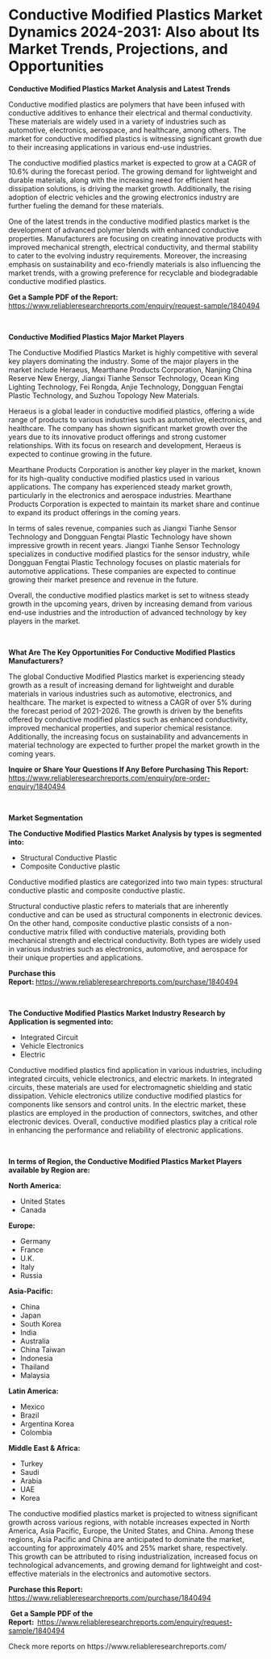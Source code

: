 <p><h1>Conductive Modified Plastics Market Dynamics 2024-2031: Also about Its Market Trends, Projections, and Opportunities</h1></p><p><strong>Conductive Modified Plastics Market Analysis and Latest Trends</strong></p>
<p><p>Conductive modified plastics are polymers that have been infused with conductive additives to enhance their electrical and thermal conductivity. These materials are widely used in a variety of industries such as automotive, electronics, aerospace, and healthcare, among others. The market for conductive modified plastics is witnessing significant growth due to their increasing applications in various end-use industries.</p><p>The conductive modified plastics market is expected to grow at a CAGR of 10.6% during the forecast period. The growing demand for lightweight and durable materials, along with the increasing need for efficient heat dissipation solutions, is driving the market growth. Additionally, the rising adoption of electric vehicles and the growing electronics industry are further fueling the demand for these materials.</p><p>One of the latest trends in the conductive modified plastics market is the development of advanced polymer blends with enhanced conductive properties. Manufacturers are focusing on creating innovative products with improved mechanical strength, electrical conductivity, and thermal stability to cater to the evolving industry requirements. Moreover, the increasing emphasis on sustainability and eco-friendly materials is also influencing the market trends, with a growing preference for recyclable and biodegradable conductive modified plastics.</p></p>
<p><strong>Get a Sample PDF of the Report:&nbsp;</strong> <a href="https://www.reliableresearchreports.com/enquiry/request-sample/1840494">https://www.reliableresearchreports.com/enquiry/request-sample/1840494</a></p>
<p>&nbsp;</p>
<p><strong>Conductive Modified Plastics Major Market Players</strong></p>
<p><p>The Conductive Modified Plastics Market is highly competitive with several key players dominating the industry. Some of the major players in the market include Heraeus, Mearthane Products Corporation, Nanjing China Reserve New Energy, Jiangxi Tianhe Sensor Technology, Ocean King Lighting Technology, Fei Rongda, Anjie Technology, Dongguan Fengtai Plastic Technology, and Suzhou Topology New Materials.</p><p>Heraeus is a global leader in conductive modified plastics, offering a wide range of products to various industries such as automotive, electronics, and healthcare. The company has shown significant market growth over the years due to its innovative product offerings and strong customer relationships. With its focus on research and development, Heraeus is expected to continue growing in the future.</p><p>Mearthane Products Corporation is another key player in the market, known for its high-quality conductive modified plastics used in various applications. The company has experienced steady market growth, particularly in the electronics and aerospace industries. Mearthane Products Corporation is expected to maintain its market share and continue to expand its product offerings in the coming years.</p><p>In terms of sales revenue, companies such as Jiangxi Tianhe Sensor Technology and Dongguan Fengtai Plastic Technology have shown impressive growth in recent years. Jiangxi Tianhe Sensor Technology specializes in conductive modified plastics for the sensor industry, while Dongguan Fengtai Plastic Technology focuses on plastic materials for automotive applications. These companies are expected to continue growing their market presence and revenue in the future.</p><p>Overall, the conductive modified plastics market is set to witness steady growth in the upcoming years, driven by increasing demand from various end-use industries and the introduction of advanced technology by key players in the market.</p></p>
<p>&nbsp;</p>
<p><strong>What Are The Key Opportunities For Conductive Modified Plastics Manufacturers?</strong></p>
<p><p>The global Conductive Modified Plastics market is experiencing steady growth as a result of increasing demand for lightweight and durable materials in various industries such as automotive, electronics, and healthcare. The market is expected to witness a CAGR of over 5% during the forecast period of 2021-2026. The growth is driven by the benefits offered by conductive modified plastics such as enhanced conductivity, improved mechanical properties, and superior chemical resistance. Additionally, the increasing focus on sustainability and advancements in material technology are expected to further propel the market growth in the coming years.</p></p>
<p><strong>Inquire or Share Your Questions If Any Before Purchasing This Report:</strong> <a href="https://www.reliableresearchreports.com/enquiry/pre-order-enquiry/1840494">https://www.reliableresearchreports.com/enquiry/pre-order-enquiry/1840494</a></p>
<p>&nbsp;</p>
<p><strong>Market Segmentation</strong></p>
<p><strong>The Conductive Modified Plastics Market Analysis by types is segmented into:</strong></p>
<p><ul><li>Structural Conductive Plastic</li><li>Composite Conductive plastic</li></ul></p>
<p><p>Conductive modified plastics are categorized into two main types: structural conductive plastic and composite conductive plastic. </p><p>Structural conductive plastic refers to materials that are inherently conductive and can be used as structural components in electronic devices. On the other hand, composite conductive plastic consists of a non-conductive matrix filled with conductive materials, providing both mechanical strength and electrical conductivity. Both types are widely used in various industries such as electronics, automotive, and aerospace for their unique properties and applications.</p></p>
<p><strong>Purchase this Report:&nbsp;</strong><a href="https://www.reliableresearchreports.com/purchase/1840494">https://www.reliableresearchreports.com/purchase/1840494</a></p>
<p>&nbsp;</p>
<p><strong>The Conductive Modified Plastics Market Industry Research by Application is segmented into:</strong></p>
<p><ul><li>Integrated Circuit</li><li>Vehicle Electronics</li><li>Electric</li></ul></p>
<p><p>Conductive modified plastics find application in various industries, including integrated circuits, vehicle electronics, and electric markets. In integrated circuits, these materials are used for electromagnetic shielding and static dissipation. Vehicle electronics utilize conductive modified plastics for components like sensors and control units. In the electric market, these plastics are employed in the production of connectors, switches, and other electronic devices. Overall, conductive modified plastics play a critical role in enhancing the performance and reliability of electronic applications.</p></p>
<p>&nbsp;</p>
<p><strong>In terms of Region, the Conductive Modified Plastics Market Players available by Region are:</strong></p>
<p>
    <p> <strong> North America: </strong>
        <ul>
            <li>United States</li>
            <li>Canada</li>
        </ul>
        </p> 
    <p> <strong> Europe: </strong>
        <ul>
            <li>Germany</li>
            <li>France</li>
            <li>U.K.</li>
            <li>Italy</li>
            <li>Russia</li>
        </ul>
        </p> 
    <p> <strong> Asia-Pacific: </strong>
        <ul>
            <li>China</li>
            <li>Japan</li>
            <li>South Korea</li>
            <li>India</li>
            <li>Australia</li>
            <li>China Taiwan</li>
            <li>Indonesia</li>
            <li>Thailand</li>
            <li>Malaysia</li>
        </ul>
        </p> 
    <p> <strong> Latin America: </strong>
        <ul>
            <li>Mexico</li>
            <li>Brazil</li>
            <li>Argentina Korea</li>
            <li>Colombia</li>
        </ul>
        </p> 
    <p> <strong> Middle East & Africa: </strong>
        <ul>
            <li>Turkey</li>
            <li>Saudi</li>
            <li>Arabia</li>
            <li>UAE</li>
            <li>Korea</li>
        </ul>
    </p>
    </p>
<p><p>The conductive modified plastics market is projected to witness significant growth across various regions, with notable increases expected in North America, Asia Pacific, Europe, the United States, and China. Among these regions, Asia Pacific and China are anticipated to dominate the market, accounting for approximately 40% and 25% market share, respectively. This growth can be attributed to rising industrialization, increased focus on technological advancements, and growing demand for lightweight and cost-effective materials in the electronics and automotive sectors.</p></p>
<p><strong>Purchase this Report: </strong><a href="https://www.reliableresearchreports.com/purchase/1840494">https://www.reliableresearchreports.com/purchase/1840494</a></p>
<p>&nbsp;<strong>Get a Sample PDF of the Report:&nbsp;&nbsp;</strong><a href="https://www.reliableresearchreports.com/enquiry/request-sample/1840494">https://www.reliableresearchreports.com/enquiry/request-sample/1840494</a></p>
<p><strong></strong></p>
<p>Check more reports on https://www.reliableresearchreports.com/</p>